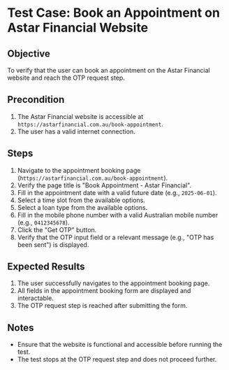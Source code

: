 # Test Case: Book an Appointment on Astar Financial Website

## Objective
To verify that the user can book an appointment on the Astar Financial website and reach the OTP request step.

## Precondition
1. The Astar Financial website is accessible at `https://astarfinancial.com.au/book-appointment`.
2. The user has a valid internet connection.

## Steps
1. Navigate to the appointment booking page (`https://astarfinancial.com.au/book-appointment`).
2. Verify the page title is "Book Appointment - Astar Financial".
3. Fill in the appointment date with a valid future date (e.g., `2025-06-01`).
4. Select a time slot from the available options.
5. Select a loan type from the available options.
6. Fill in the mobile phone number with a valid Australian mobile number (e.g., `0412345678`).
7. Click the "Get OTP" button.
8. Verify that the OTP input field or a relevant message (e.g., "OTP has been sent") is displayed.

## Expected Results
1. The user successfully navigates to the appointment booking page.
2. All fields in the appointment booking form are displayed and interactable.
3. The OTP request step is reached after submitting the form.

## Notes
- Ensure that the website is functional and accessible before running the test.
- The test stops at the OTP request step and does not proceed further.
